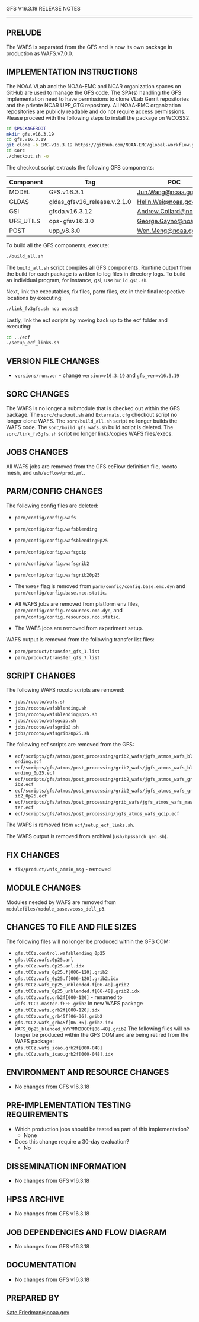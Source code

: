 GFS V16.3.19 RELEASE NOTES

-------
PRELUDE
-------

The WAFS is separated from the GFS and is now its own package in production as WAFS.v7.0.0.

IMPLEMENTATION INSTRUCTIONS
---------------------------

The NOAA VLab and the NOAA-EMC and NCAR organization spaces on GitHub are used to manage the GFS code.  The SPA(s) handling the GFS implementation need to have permissions to clone VLab Gerrit repositories and the private NCAR UPP_GTG repository.  All NOAA-EMC organization repositories are publicly readable and do not require access permissions.  Please proceed with the following steps to install the package on WCOSS2:

```bash
cd $PACKAGEROOT
mkdir gfs.v16.3.19
cd gfs.v16.3.19
git clone -b EMC-v16.3.19 https://github.com/NOAA-EMC/global-workflow.git .
cd sorc
./checkout.sh -o
```

The checkout script extracts the following GFS components:

| Component | Tag         | POC               |
| --------- | ----------- | ----------------- |
| MODEL     | GFS.v16.3.1   | Jun.Wang@noaa.gov |
| GLDAS     | gldas_gfsv16_release.v.2.1.0 | Helin.Wei@noaa.gov |
| GSI       | gfsda.v16.3.12 | Andrew.Collard@noaa.gov |
| UFS_UTILS | ops-gfsv16.3.0 | George.Gayno@noaa.gov |
| POST      | upp_v8.3.0 | Wen.Meng@noaa.gov |

To build all the GFS components, execute:
```bash
./build_all.sh
```
The `build_all.sh` script compiles all GFS components. Runtime output from the build for each package is written to log files in directory logs. To build an individual program, for instance, gsi, use `build_gsi.sh`.

Next, link the executables, fix files, parm files, etc in their final respective locations by executing:
```bash
./link_fv3gfs.sh nco wcoss2
```

Lastly, link the ecf scripts by moving back up to the ecf folder and executing:
```bash
cd ../ecf
./setup_ecf_links.sh
```
VERSION FILE CHANGES
--------------------

* `versions/run.ver` - change `version=v16.3.19` and `gfs_ver=v16.3.19`

SORC CHANGES
------------

The WAFS is no longer a submodule that is checked out within the GFS package.
The `sorc/checkout.sh` and `Externals.cfg` checkout script no longer clone WAFS.
The `sorc/build_all.sh` script no longer builds the WAFS code.
The `sorc/build_gfs_wafs.sh` build script is deleted.
The `sorc/link_fv3gfs.sh` script no longer links/copies WAFS files/execs.

JOBS CHANGES
------------

All WAFS jobs are removed from the GFS ecFlow definition file, rocoto mesh, and `ush/ecflow/prod.yml`.

PARM/CONFIG CHANGES
-------------------

The following config files are deleted:
* `parm/config/config.wafs`
* `parm/config/config.wafsblending`
* `parm/config/config.wafsblending0p25`
* `parm/config/config.wafsgcip`
* `parm/config/config.wafsgrib2`
* `parm/config/config.wafsgrib20p25`

* The `WAFSF` flag is removed from `parm/config/config.base.emc.dyn` and `parm/config/config.base.nco.static`.
* All WAFS jobs are removed from platform env files, `parm/config/config.resources.emc.dyn`, and `parm/config/config.resources.nco.static`.
* The WAFS jobs are removed from experiment setup.

WAFS output is removed from the following transfer list files:
* `parm/product/transfer_gfs_1.list`
* `parm/product/transfer_gfs_7.list`

SCRIPT CHANGES
--------------

The following WAFS rocoto scripts are removed:
* `jobs/rocoto/wafs.sh`
* `jobs/rocoto/wafsblending.sh`
* `jobs/rocoto/wafsblending0p25.sh`
* `jobs/rocoto/wafsgcip.sh`
* `jobs/rocoto/wafsgrib2.sh`
* `jobs/rocoto/wafsgrib20p25.sh`

The following ecf scripts are removed from the GFS:
* `ecf/scripts/gfs/atmos/post_processing/grib2_wafs/jgfs_atmos_wafs_blending.ecf`
* `ecf/scripts/gfs/atmos/post_processing/grib2_wafs/jgfs_atmos_wafs_blending_0p25.ecf`
* `ecf/scripts/gfs/atmos/post_processing/grib2_wafs/jgfs_atmos_wafs_grib2.ecf`
* `ecf/scripts/gfs/atmos/post_processing/grib2_wafs/jgfs_atmos_wafs_grib2_0p25.ecf`
* `ecf/scripts/gfs/atmos/post_processing/grib_wafs/jgfs_atmos_wafs_master.ecf`
* `ecf/scripts/gfs/atmos/post_processing/jgfs_atmos_wafs_gcip.ecf`

The WAFS is removed from `ecf/setup_ecf_links.sh`.

The WAFS output is removed from archival (`ush/hpssarch_gen.sh`).

FIX CHANGES
-----------

* `fix/product/wafs_admin_msg` - removed

MODULE CHANGES
--------------

Modules needed by WAFS are removed from `modulefiles/module_base.wcoss_dell_p3`.

CHANGES TO FILE AND FILE SIZES
------------------------------

The following files will no longer be produced within the GFS COM:
* `gfs.tCCz.control.wafsblending_0p25`
* `gfs.tCCz.wafs.0p25.anl`
* `gfs.tCCz.wafs.0p25.anl.idx`
* `gfs.tCCz.wafs_0p25.f[006-120].grib2`
* `gfs.tCCz.wafs_0p25.f[006-120].grib2.idx`
* `gfs.tCCz.wafs_0p25_unblended.f[06-48].grib2`
* `gfs.tCCz.wafs_0p25_unblended.f[06-48].grib2.idx`
* `gfs.tCCz.wafs.grb2f[000-120]` - renamed to `wafs.tCCz.master.fFFF.grib2` in new WAFS package
* `gfs.tCCz.wafs.grb2f[000-120].idx`
* `gfs.tCCz.wafs_grb45f[06-36].grib2`
* `gfs.tCCz.wafs_grb45f[06-36].grib2.idx`
* `WAFS_0p25_blended_YYYYMMDDCCf[06-48].grib2`
The following files will no longer be produced within the GFS COM
and are being retired from the WAFS package:
* `gfs.tCCz.wafs_icao.grb2f[000-048]`
* `gfs.tCCz.wafs_icao.grb2f[000-048].idx`

ENVIRONMENT AND RESOURCE CHANGES
--------------------------------

* No changes from GFS v16.3.18

PRE-IMPLEMENTATION TESTING REQUIREMENTS
---------------------------------------

* Which production jobs should be tested as part of this implementation?
  * None
* Does this change require a 30-day evaluation?
  * No

DISSEMINATION INFORMATION
-------------------------

* No changes from GFS v16.3.18

HPSS ARCHIVE
------------

* No changes from GFS v16.3.18

JOB DEPENDENCIES AND FLOW DIAGRAM
---------------------------------

* No changes from GFS v16.3.18

DOCUMENTATION
-------------

* No changes from GFS v16.3.18

PREPARED BY
-----------
Kate.Friedman@noaa.gov
